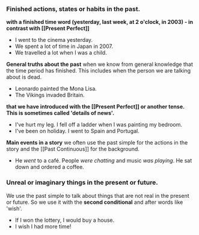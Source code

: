 ### Finished actions, states or habits in the past.
**with a finished time word (yesterday, last week, at 2 o'clock, in 2003) - in contrast with [[Present Perfect]]** 

-   I went to the cinema yesterday.
-   We spent a lot of time in Japan in 2007.
-   We travelled a lot when I was a child.

**General truths about the past**
when we know from general knowledge that the time period has finished. This includes when the person we are talking about is dead.

-   Leonardo painted the Mona Lisa.
-   The Vikings invaded Britain.

**that we have introduced with the [[Present Perfect]] or another tense. This is sometimes called 'details of news'.**

-   I've hurt my leg. I fell off a ladder when I was painting my bedroom.
-   I've been on holiday. I went to Spain and Portugal.

**Main events in a story**
we often use the past simple for the actions in the story and the [[Past Continuous]] for the background.

-   He *went* to a café. People *were chatting* and music *was playing*. He sat down and ordered a coffee.

### Unreal or imaginary things in the present or future.
We use the past simple to talk about things that are not real in the present or future. So we use it with the **second conditional** and after words like 'wish'.

-   If I won the lottery, I would buy a house.
-   I wish I had more time!


